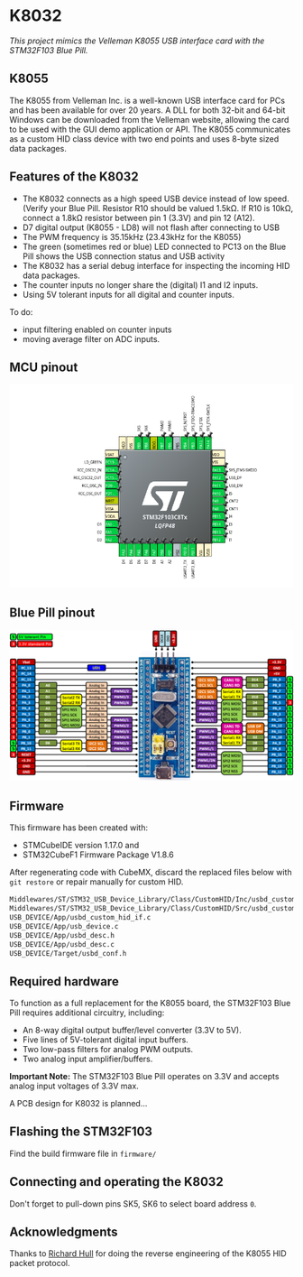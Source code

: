 # K8032  

*This project mimics the Velleman K8055 USB interface card with the STM32F103 Blue Pill.*

## K8055  

The K8055 from Velleman Inc. is a well-known USB interface card for PCs and has been available for over 20 years. A DLL for both 32-bit and 64-bit Windows can be downloaded from the Velleman website, allowing the card to be used with the GUI demo application or API.
The K8055 communicates as a custom HID class device with two end points and uses 8-byte sized data packages.

## Features of the K8032  

- The K8032 connects as a high speed USB device instead of low speed. (Verify your Blue Pill. Resistor R10 should be valued 1.5kΩ. If R10 is 10kΩ, connect a 1.8kΩ resistor between pin 1 (3.3V) and pin 12 (A12).
- D7 digital output (K8055 - LD8) will not flash after connecting to USB
- The PWM frequency is 35.15kHz (23.43kHz for the K8055)
- The green (sometimes red or blue) LED connected to PC13 on the Blue Pill shows the USB connection status and USB activity
- The K8032 has a serial debug interface for inspecting the incoming HID data packages.
- The counter inputs no longer share the (digital) I1 and I2 inputs.
- Using 5V tolerant inputs for all digital and counter inputs.

To do:
- input filtering enabled on counter inputs
- moving average filter on ADC inputs.

## MCU pinout  

![STM32F103 pinout](stm32f103_pinout.png)

## Blue Pill pinout

![Blue Pill pinout](stm32f103c8t6_pinout.png)

## Firmware

This firmware has been created with:

- STMCubeIDE version 1.17.0 and
- STM32CubeF1 Firmware Package V1.8.6

After regenerating code with CubeMX, discard the replaced files below with `git restore` or repair manually for custom HID.

```
Middlewares/ST/STM32_USB_Device_Library/Class/CustomHID/Inc/usbd_customhid.h
Middlewares/ST/STM32_USB_Device_Library/Class/CustomHID/Src/usbd_customhid.c
USB_DEVICE/App/usbd_custom_hid_if.c
USB_DEVICE/App/usb_device.c
USB_DEVICE/App/usbd_desc.h
USB_DEVICE/App/usbd_desc.c
USB_DEVICE/Target/usbd_conf.h

```

## Required hardware  

To function as a full replacement for the K8055 board, the STM32F103 Blue Pill requires additional circuitry, including:

- An 8-way digital output buffer/level converter (3.3V to 5V).
- Five lines of 5V-tolerant digital input buffers.
- Two low-pass filters for analog PWM outputs.
- Two analog input amplifier/buffers.

**Important Note:** The STM32F103 Blue Pill operates on 3.3V and accepts analog input voltages of 3.3V max.

A PCB design for K8032 is planned...

## Flashing the STM32F103

Find the build firmware file in `firmware/`

## Connecting and operating the K8032

Don't forget to pull-down pins SK5, SK6 to select board address `0`.

## Acknowledgments

Thanks to [Richard Hull](https://github.com/rm-hull/k8055) for doing the reverse engineering of the K8055 HID packet protocol.

